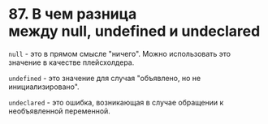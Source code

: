 # 87. В чем разница между null, undefined и undeclared

`null` - это в прямом смысле "ничего". Можно использовать это значение в качестве плейсхолдера.

`undefined` - это значение для случая "объявлено, но не инициализировано".

`undeclared` - это ошибка, возникающая в случае обращении к необъявленной переменной.
